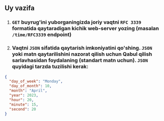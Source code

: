 ## Uy vazifa

1. ### `GET` buyrug'ini yuborganingizda joriy vaqtni `RFC 3339` formatida qaytaradigan kichik web-server yozing (masalan `/time/RFC3339` endpoint)
2. ### Vaqtni `JSON` sifatida qaytarish imkoniyatini qo'shing. `JSON` yoki matn qaytarilishini nazorat qilish uchun Qabul qilish sarlavhasidan foydalaning (standart matn uchun). `JSON` quyidagi tarzda tuzilishi kerak:
```json
{
  "day_of_week": "Monday",
  "day_of_month": 10,
  "month": "April",
  "year": 2023,
  "hour": 20,
  "minute": 15,
  "second": 20
}
```
